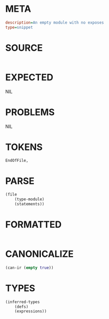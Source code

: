 # META
~~~ini
description=An empty module with no exposes
type=snippet
~~~
# SOURCE
~~~roc

~~~
# EXPECTED
NIL
# PROBLEMS
NIL
# TOKENS
~~~zig
EndOfFile,
~~~
# PARSE
~~~clojure
(file
	(type-module)
	(statements))
~~~
# FORMATTED
~~~roc
~~~
# CANONICALIZE
~~~clojure
(can-ir (empty true))
~~~
# TYPES
~~~clojure
(inferred-types
	(defs)
	(expressions))
~~~
